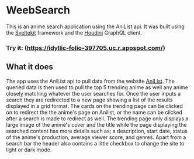 # WeebSearch
This is an anime search application using the AniList api. It was built using the [Sveltekit](https://kit.svelte.dev/) framework and the [Houdini](https://houdinigraphql.com/) GraphQL client.

### **Try it: (https://idyllic-folio-397705.uc.r.appspot.com/)**

## What it does
The app uses the AniList api to pull data from the website [AniList](anilist.co). The queried data is then used to pull the top 5 trending anime as well any anime closely matching whatever the user searches for.
Once the user inputs a search they are redirected to a new page showing a list of the results displayed in a grid format. The cards on the trending page can be clicked on to redirect the the anime's page on Anilist, 
or the name can be clicked after a search is made to redirect as well. The trending page only displays a large image of the anime's cover and the title while the page displaying the searched content has more details such as; a description, start date, status of the anime's production, 
average viewer score, and genres. Apart from a search bar the header also contains a little checkbox to change the site to light or dark mode.
 



